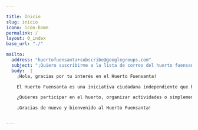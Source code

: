 ```yaml
---

title: Inicio
slug: inicio
icono: icon-home
permalink: /
layout: 0_index
base_url: "./"

mailto:
  address: "huertofuensanta+subscribe@googlegroups.com"
  subject: "¡Quiero suscribirme a la lista de correo del huerto fuensanta!"
  body:  | 
    ¡Hola, gracias por tu interés en el Huerto Fuensanta!

    El Huerto Fuensanta es una iniciativa ciudadana independiente que ha recuperado un espacio público abandonado desde hace más de 20 años. El Huerto Fuensanta es abierto, gratuito y colectivo y está situado en el antiguo solar del Cine Fuensanta en la Calle Hernando de Magallanes, Córdoba.

    ¿Quieres participar en el huerto, organizar actividades o simplemente conocer más sobre la iniciativa? ¡No lo dudes un momento y ponte en contacto con nosotros! Podrás configurar tu suscripción a la lista una vez envíes este mensaje y recibas la confirmación de tu suscripción.

    ¡Gracias de nuevo y bienvenido al Huerto Fuensanta!


---
```

